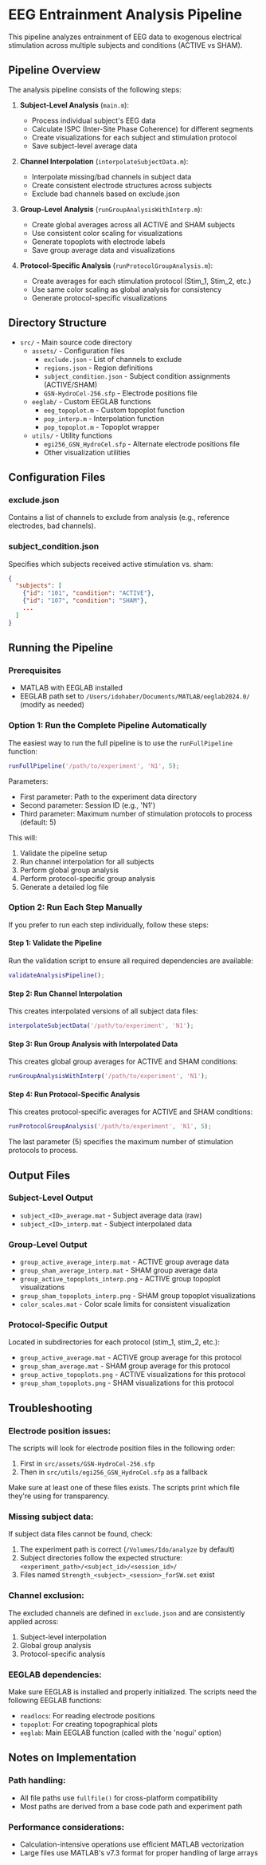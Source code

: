 # EEG Entrainment Analysis Pipeline

This pipeline analyzes entrainment of EEG data to exogenous electrical stimulation across multiple subjects and conditions (ACTIVE vs SHAM).

## Pipeline Overview

The analysis pipeline consists of the following steps:

1. **Subject-Level Analysis** (`main.m`):
   - Process individual subject's EEG data
   - Calculate ISPC (Inter-Site Phase Coherence) for different segments
   - Create visualizations for each subject and stimulation protocol 
   - Save subject-level average data

2. **Channel Interpolation** (`interpolateSubjectData.m`):
   - Interpolate missing/bad channels in subject data
   - Create consistent electrode structures across subjects
   - Exclude bad channels based on exclude.json

3. **Group-Level Analysis** (`runGroupAnalysisWithInterp.m`):
   - Create global averages across all ACTIVE and SHAM subjects
   - Use consistent color scaling for visualizations
   - Generate topoplots with electrode labels
   - Save group average data and visualizations

4. **Protocol-Specific Analysis** (`runProtocolGroupAnalysis.m`):
   - Create averages for each stimulation protocol (Stim_1, Stim_2, etc.)
   - Use same color scaling as global analysis for consistency
   - Generate protocol-specific visualizations

## Directory Structure

- `src/` - Main source code directory
  - `assets/` - Configuration files
    - `exclude.json` - List of channels to exclude
    - `regions.json` - Region definitions
    - `subject_condition.json` - Subject condition assignments (ACTIVE/SHAM)
    - `GSN-HydroCel-256.sfp` - Electrode positions file
  - `eeglab/` - Custom EEGLAB functions
    - `eeg_topoplot.m` - Custom topoplot function
    - `pop_interp.m` - Interpolation function
    - `pop_topoplot.m` - Topoplot wrapper
  - `utils/` - Utility functions
    - `egi256_GSN_HydroCel.sfp` - Alternate electrode positions file
    - Other visualization utilities

## Configuration Files

### exclude.json
Contains a list of channels to exclude from analysis (e.g., reference electrodes, bad channels).

### subject_condition.json
Specifies which subjects received active stimulation vs. sham:
```json
{
  "subjects": [
    {"id": "101", "condition": "ACTIVE"},
    {"id": "107", "condition": "SHAM"},
    ...
  ]
}
```

## Running the Pipeline

### Prerequisites
- MATLAB with EEGLAB installed
- EEGLAB path set to `/Users/idohaber/Documents/MATLAB/eeglab2024.0/` (modify as needed)

### Option 1: Run the Complete Pipeline Automatically

The easiest way to run the full pipeline is to use the `runFullPipeline` function:

```matlab
runFullPipeline('/path/to/experiment', 'N1', 5);
```

Parameters:
- First parameter: Path to the experiment data directory
- Second parameter: Session ID (e.g., 'N1')
- Third parameter: Maximum number of stimulation protocols to process (default: 5)

This will:
1. Validate the pipeline setup
2. Run channel interpolation for all subjects
3. Perform global group analysis
4. Perform protocol-specific group analysis
5. Generate a detailed log file

### Option 2: Run Each Step Manually

If you prefer to run each step individually, follow these steps:

#### Step 1: Validate the Pipeline
Run the validation script to ensure all required dependencies are available:
```matlab
validateAnalysisPipeline();
```

#### Step 2: Run Channel Interpolation
This creates interpolated versions of all subject data files:
```matlab
interpolateSubjectData('/path/to/experiment', 'N1');
```

#### Step 3: Run Group Analysis with Interpolated Data
This creates global group averages for ACTIVE and SHAM conditions:
```matlab
runGroupAnalysisWithInterp('/path/to/experiment', 'N1');
```

#### Step 4: Run Protocol-Specific Analysis
This creates protocol-specific averages for ACTIVE and SHAM conditions:
```matlab
runProtocolGroupAnalysis('/path/to/experiment', 'N1', 5);
```
The last parameter (5) specifies the maximum number of stimulation protocols to process.

## Output Files

### Subject-Level Output
- `subject_<ID>_average.mat` - Subject average data (raw)
- `subject_<ID>_interp.mat` - Subject interpolated data

### Group-Level Output
- `group_active_average_interp.mat` - ACTIVE group average data
- `group_sham_average_interp.mat` - SHAM group average data
- `group_active_topoplots_interp.png` - ACTIVE group topoplot visualizations
- `group_sham_topoplots_interp.png` - SHAM group topoplot visualizations
- `color_scales.mat` - Color scale limits for consistent visualization

### Protocol-Specific Output
Located in subdirectories for each protocol (stim_1, stim_2, etc.):
- `group_active_average.mat` - ACTIVE group average for this protocol
- `group_sham_average.mat` - SHAM group average for this protocol
- `group_active_topoplots.png` - ACTIVE visualizations for this protocol
- `group_sham_topoplots.png` - SHAM visualizations for this protocol

## Troubleshooting

### Electrode position issues:
The scripts will look for electrode position files in the following order:
1. First in `src/assets/GSN-HydroCel-256.sfp`
2. Then in `src/utils/egi256_GSN_HydroCel.sfp` as a fallback

Make sure at least one of these files exists. The scripts print which file they're using for transparency.

### Missing subject data:
If subject data files cannot be found, check:
1. The experiment path is correct (`/Volumes/Ido/analyze` by default)
2. Subject directories follow the expected structure: `<experiment_path>/<subject_id>/<session_id>/`
3. Files named `Strength_<subject>_<session>_forSW.set` exist

### Channel exclusion:
The excluded channels are defined in `exclude.json` and are consistently applied across:
1. Subject-level interpolation
2. Global group analysis
3. Protocol-specific analysis

### EEGLAB dependencies:
Make sure EEGLAB is installed and properly initialized. The scripts need the following EEGLAB functions:
- `readlocs`: For reading electrode positions
- `topoplot`: For creating topographical plots
- `eeglab`: Main EEGLAB function (called with the 'nogui' option)

## Notes on Implementation

### Path handling:
- All file paths use `fullfile()` for cross-platform compatibility
- Most paths are derived from a base code path and experiment path

### Performance considerations:
- Calculation-intensive operations use efficient MATLAB vectorization
- Large files use MATLAB's v7.3 format for proper handling of large arrays

